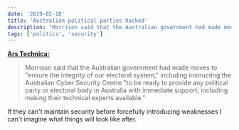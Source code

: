 ```yaml
---
date: '2019-02-18'
title: 'Australian political parties hacked'
description: "Morrison said that the Australian government had made moves to 'ensure the integrity of our electoral system,' including instructing the Australian Cyber Security Centre 'to be ready to provide any political party or electoral body in Australia with immediate support, including making their technical experts available.'"
tags: ['politics', 'security']
---
```


**[Ars Technica:](https://arstechnica.com/information-technology/2019/02/australian-political-parties-hacked-by-nation-state-attacker/)**

> Morrison said that the Australian government had made moves to "ensure the integrity of our electoral system," including instructing the Australian Cyber Security Centre "to be ready to provide any political party or electoral body in Australia with immediate support, including making their technical experts available."

If they can't maintain security before forcefully introducing weaknesses I can't imagine what things will look like after.<!-- excerpt -->
